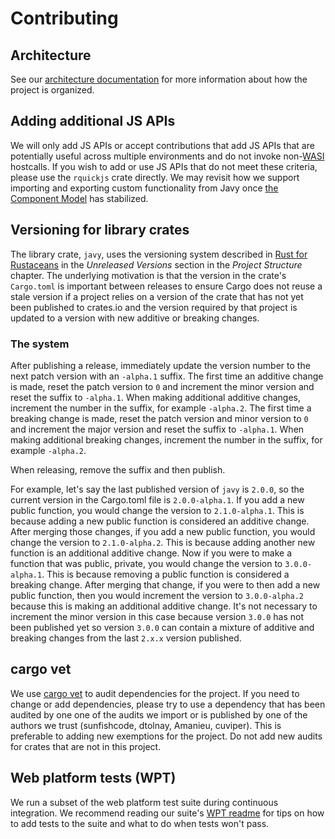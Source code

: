 # Contributing

## Architecture

See our [architecture documentation](./docs-contributing-architecture) for more
information about how the project is organized.

## Adding additional JS APIs

We will only add JS APIs or accept contributions that add JS APIs that are
potentially useful across multiple environments and do not invoke
non-[WASI](https://wasi.dev/) hostcalls. If you wish to add or use JS APIs that
do not meet these criteria, please use the `rquickjs` crate directly. We may
revisit how we support importing and exporting custom functionality from Javy
once [the Component Model](https://github.com/WebAssembly/component-model) has
stabilized.

## Versioning for library crates

The library crate, `javy`, uses the versioning system described in [Rust for
Rustaceans](https://rust-for-rustaceans.com/) in the _Unreleased Versions_
section in the _Project Structure_ chapter. The underlying motivation is that
the version in the crate's `Cargo.toml` is important between releases to ensure
Cargo does not reuse a stale version if a project relies on a version of the
crate that has not yet been published to crates.io and the version required by
that project is updated to a version with new additive or breaking changes.

### The system

After publishing a release, immediately update the version number to the next
patch version with an `-alpha.1` suffix. The first time an additive change is
made, reset the patch version to `0` and increment the minor version and reset
the suffix to `-alpha.1`. When making additional additive changes, increment the
number in the suffix, for example `-alpha.2`. The first time a breaking change
is made, reset the patch version and minor version to `0` and increment the
major version and reset the suffix to `-alpha.1`. When making additional
breaking changes, increment the number in the suffix, for example `-alpha.2`.

When releasing, remove the suffix and then publish.

For example, let's say the last published version of `javy` is `2.0.0`, so the
current version in the Cargo.toml file is `2.0.0-alpha.1`. If you add a new
public function, you would change the version to `2.1.0-alpha.1`. This is
because adding a new public function is considered an additive change. After
merging those changes, if you add a new public function, you would change the
version to `2.1.0-alpha.2`. This is because adding another new function is an
additional additive change. Now if you were to make a function that was public,
private, you would change the version to `3.0.0-alpha.1`. This is because
removing a public function is considered a breaking change. After merging that
change, if you were to then add a new public function, then you would increment
the version to `3.0.0-alpha.2` because this is making an additional additive
change. It's not necessary to increment the minor version in this case because
version `3.0.0` has not been published yet so version `3.0.0` can contain
a mixture of additive and breaking changes from the last `2.x.x` version
published.

## cargo vet

We use [cargo vet](https://mozilla.github.io/cargo-vet/) to audit dependencies
for the project. If you need to change or add dependencies, please try to use
a dependency that has been audited by one one of the audits we import or is
published by one of the authors we trust (sunfishcode, dtolnay, Amanieu,
cuviper). This is preferable to adding new exemptions for the project. Do not
add new audits for crates that are not in this project.

## Web platform tests (WPT)

We run a subset of the web platform test suite during continuous integration. We
recommend reading our suite's [WPT readme](../wpt/README.md) for tips on how to
add tests to the suite and what to do when tests won't pass.
